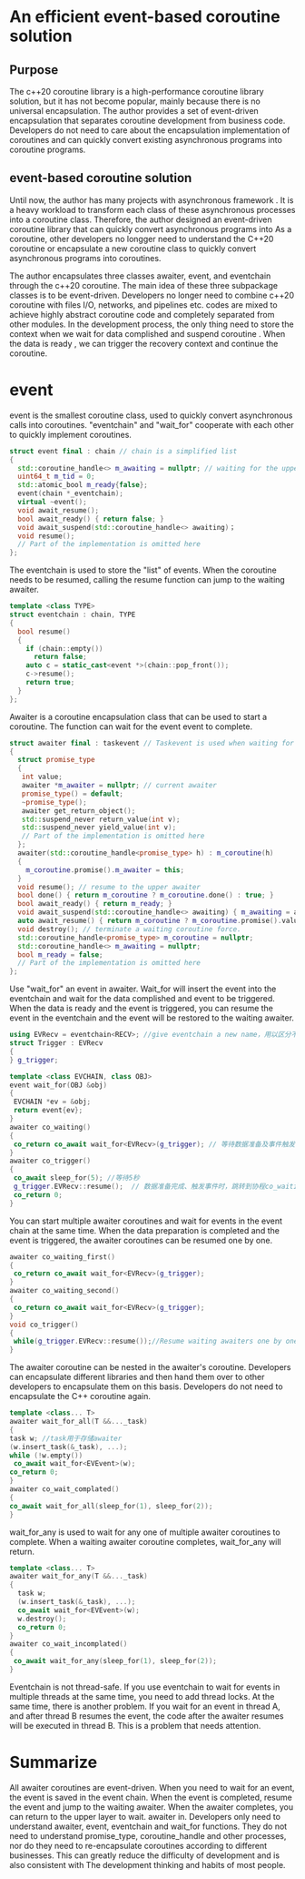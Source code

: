 # An efficient event-based coroutine solution

## Purpose

The c++20 coroutine library is a high-performance coroutine library solution, but it has not become popular, mainly because there is no universal encapsulation.
 The author provides a set of event-driven encapsulation that separates coroutine development from business code. Developers do not need to care about the encapsulation implementation of coroutines and can quickly convert existing asynchronous programs into coroutine programs.

## event-based coroutine solution

Until now, the author has many projects with asynchronous framework . It is a heavy workload to transform each class of these asynchronous processes into a coroutine class. Therefore, the author designed an event-driven coroutine library that can quickly convert asynchronous programs into As a coroutine, other developers no longger need to understand the C++20 coroutine or encapsulate a new coroutine class to quickly convert asynchronous programs into coroutines.

The author encapsulates three classes awaiter, event, and eventchain through the c++20 coroutine. The main idea of ​​these three subpackage classes is to be event-driven. Developers no longer need to combine c++20 coroutine with files I/O, networks, and pipelines etc. codes are mixed to achieve highly abstract coroutine code and completely separated from other modules. In the development process, the only thing need to store the context when we wait for data complished and suspend coroutine . When the data is ready , we can trigger the recovery context and continue the coroutine.

# event

event is the smallest coroutine class, used to quickly convert asynchronous calls into coroutines. "eventchain" and "wait_for<eventchain>" cooperate with each other to quickly implement coroutines.

```cpp
struct event final : chain // chain is a simplified list
{
  std::coroutine_handle<> m_awaiting = nullptr; // waiting for the upper coroutine_handle of the event
  uint64_t m_tid = 0;
  std::atomic_bool m_ready{false}; 
  event(chain *_eventchain);
  virtual ~event();
  void await_resume();
  bool await_ready() { return false; }
  void await_suspend(std::coroutine_handle<> awaiting)；
  void resume();
  // Part of the implementation is omitted here
};
```

The eventchain is used to store the "list" of events. When the coroutine needs to be resumed, calling the resume function can jump to the waiting awaiter.

```cpp
template <class TYPE>
struct eventchain : chain, TYPE
{
  bool resume()
  {
    if (chain::empty())
      return false;
    auto c = static_cast<event *>(chain::pop_front());
    c->resume();
    return true;
  }
};
  ```

  Awaiter is a coroutine encapsulation class that can be used to start a coroutine. The function can wait for the event event to complete.

```cpp
struct awaiter final : taskevent // Taskevent is used when waiting for multiple coroutines to completed.
{
  struct promise_type 
  {   
   int value;   
   awaiter *m_awaiter = nullptr; // current awaiter
   promise_type() = default;
   ~promise_type();
   awaiter get_return_object();
   std::suspend_never return_value(int v);
   std::suspend_never yield_value(int v); 
   // Part of the implementation is omitted here
  };
  awaiter(std::coroutine_handle<promise_type> h) : m_coroutine(h)
  {
    m_coroutine.promise().m_awaiter = this;
  }
  void resume(); // resume to the upper awaiter
  bool done() { return m_coroutine ? m_coroutine.done() : true; }
  bool await_ready() { return m_ready; } 
  void await_suspend(std::coroutine_handle<> awaiting) { m_awaiting = awaiting; }
  auto await_resume() { return m_coroutine ? m_coroutine.promise().value : 0; }
  void destroy(); // terminate a waiting coroutine force.
  std::coroutine_handle<promise_type> m_coroutine = nullptr;
  std::coroutine_handle<> m_awaiting = nullptr; 
  bool m_ready = false;
  // Part of the implementation is omitted here
};
```

Use "wait_for" an event in awaiter. Wait_for will insert the event into the eventchain and wait for the data complished and event to be triggered. When the data is ready and the event is triggered, you can resume the event in the eventchain and the event will be restored to the waiting awaiter.


```cpp
using EVRecv = eventchain<RECV>; //give eventchain a new name，用以区分不同的等待事件
struct Trigger : EVRecv
{
} g_trigger;

template <class EVCHAIN, class OBJ>
event wait_for(OBJ &obj)
{
 EVCHAIN *ev = &obj;
 return event{ev};
}
awaiter co_waiting()
{ 
 co_return co_await wait_for<EVRecv>(g_trigger); // 等待数据准备及事件触发
}
awaiter co_trigger()
{
 co_await sleep_for(5); //等待5秒
 g_trigger.EVRecv::resume();  // 数据准备完成、触发事件时，跳转到协程co_waiting
 co_return 0;
}
```

You can start multiple awaiter coroutines and wait for events in the event chain at the same time. When the data preparation is completed and the event is triggered, the awaiter coroutines can be resumed one by one.

```cpp
awaiter co_waiting_first()
{ 
 co_return co_await wait_for<EVRecv>(g_trigger); 
}
awaiter co_waiting_second()
{ 
 co_return co_await wait_for<EVRecv>(g_trigger); 
}
void co_trigger()
{
 while(g_trigger.EVRecv::resume());//Resume waiting awaiters one by one
}
```

The awaiter coroutine can be nested in the awaiter's coroutine. Developers can encapsulate different libraries and then hand them over to other developers to encapsulate them on this basis. Developers do not need to encapsulate the C++ coroutine again.

  ```cpp
 template <class... T>
 awaiter wait_for_all(T &&..._task)
 {
  task w; //task用于存储awaiter
  (w.insert_task(&_task), ...);
  while (!w.empty()) 
   co_await wait_for<EVEvent>(w);
  co_return 0;
}
awaiter co_wait_complated()
{
  co_await wait_for_all(sleep_for(1), sleep_for(2));
}
```


wait_for_any is used to wait for any one of multiple awaiter coroutines to complete. When a waiting awaiter coroutine completes, wait_for_any will return.

```cpp
template <class... T>
awaiter wait_for_any(T &&..._task)
{
  task w;
  (w.insert_task(&_task), ...);
  co_await wait_for<EVEvent>(w);
  w.destroy();
  co_return 0;
}
awaiter co_wait_incomplated()
{
 co_await wait_for_any(sleep_for(1), sleep_for(2));
}
```

Eventchain is not thread-safe. If you use eventchain to wait for events in multiple threads at the same time, you need to add thread locks.
At the same time, there is another problem. If you wait for an event in thread A, and after thread B resumes the event, the code after the awaiter resumes will be executed in thread B. This is a problem that needs attention.

# Summarize

All awaiter coroutines are event-driven. When you need to wait for an event, the event is saved in the event chain. When the event is completed, resume the event and jump to the waiting awaiter. When the awaiter completes, you can return to the upper layer to wait. awaiter in. Developers only need to understand awaiter, event, eventchain and wait_for functions. They do not need to understand promise_type, coroutine_handle and other processes, nor do they need to re-encapsulate coroutines according to different businesses. This can greatly reduce the difficulty of development and is also consistent with The development thinking and habits of most people.